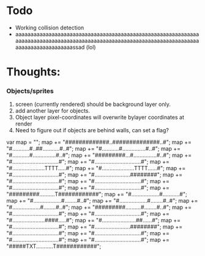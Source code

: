 # Todo

- Working collision detection
- aaaaaaaaaaaaaaaaaaaaaaaaaaaaaaaaaaaaaaaaaaaaaaaaaaaaaaaaaaaaaaaaaaaaaaaaaaaaaaaaaaaaaaaaaaaaaaaaaaaaaaaaaaaaaaaaaaaaaaaaaaaaaaaaaaaaaaaaaaaaassad (lol)


# Thoughts:

### Objects/sprites

1. screen (currently rendered) should be background layer only.
2. add another layer for objects.
3. Object layer pixel-coordinates will overwrite bylayer coordinates at render
4. Need to figure out if objects are behind walls, can set a flag?




  var map = "";
  map += "#############..##############..#";
  map += "#...........#..##...........#..#";
  map += "#...........#...............#..#";
  map += "#...........#...............#..#";
  map += "#########...#...............#..#";
  map += "#..............................#";
  map += "#..............................#";
  map += "#.....................TTTT.....#";
  map += "#.....................TTTT......#";
  map += "#..............................#";
  map += "#.......................########";
  map += "#..............................#";
  map += "#..............................#";
  map += "#..............................#";
  map += "#..............................#";
  map += "#########..........T############";
  map += "#..................#...........#";
  map += "#..................#........#..#";
  map += "#..................#........#..#";
  map += "#..................#........#..#";
  map += "#########..........#........#..#";
  map += "#..............................#";
  map += "#..............................#";
  map += "#.....................####.....#";
  map += "#......................##......#";
  map += "#..............................#";
  map += "#.......................########";
  map += "#..............................#";
  map += "#..............................#";
  map += "#..............................#";
  map += "#..............................#";
  map += "#####TXT...........T############";
